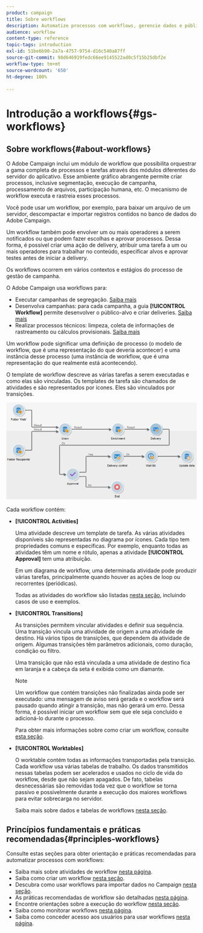 ```yaml
---
product: campaign
title: Sobre workflows
description: Automatize processos com workflows, gerencie dados e públicos, envie mensagens e muito mais.
audience: workflow
content-type: reference
topic-tags: introduction
exl-id: 51be6b90-2a7a-4757-9754-d16c540a87ff
source-git-commit: 98d646919fedc66ee9145522ad0c5f15b25dbf2e
workflow-type: tm+mt
source-wordcount: '650'
ht-degree: 100%

---
```


# Introdução a workflows{#gs-workflows}

## Sobre workflows{#about-workflows}

O Adobe Campaign inclui um módulo de workflow que possibilita orquestrar a gama completa de processos e tarefas através dos módulos diferentes do servidor do aplicativo. Esse ambiente gráfico abrangente permite criar processos, inclusive segmentação, execução de campanha, processamento de arquivos, participação humana, etc. O mecanismo de workflow executa e rastreia esses processos.

Você pode usar um workflow, por exemplo, para baixar um arquivo de um servidor, descompactar e importar registros contidos no banco de dados do Adobe Campaign.

Um workflow também pode envolver um ou mais operadores a serem notificados ou que podem fazer escolhas e aprovar processos. Dessa forma, é possível criar uma ação de delivery, atribuir uma tarefa a um ou mais operadores para trabalhar no conteúdo, especificar alvos e aprovar testes antes de iniciar a delivery.

Os workflows ocorrem em vários contextos e estágios do processo de gestão de campanha.

O Adobe Campaign usa workflows para:

* Executar campanhas de segregação. [Saiba mais](../../workflow/using/building-a-workflow.md#implementation-steps-)
* Desenvolva campanhas: para cada campanha, a guia **[!UICONTROL Workflow]** permite desenvolver o público-alvo e criar deliveries. [Saiba mais](../../workflow/using/building-a-workflow.md#campaign-workflows)
* Realizar processos técnicos: limpeza, coleta de informações de rastreamento ou cálculos provisionais. [Saiba mais](../../workflow/using/building-a-workflow.md#technical-workflows)

Um workflow pode significar uma definição de processo (o modelo de workflow, que é uma representação do que deveria acontecer) e uma instância desse processo (uma instância de workflow, que é uma representação do que realmente está acontecendo).

O template de workflow descreve as várias tarefas a serem executadas e como elas são vinculadas. Os templates de tarefa são chamados de atividades e são representados por ícones. Eles são vinculados por transições.

![](assets/example1.png)

Cada workflow contém:

* **[!UICONTROL Activities]**

   Uma atividade descreve um template de tarefa. As várias atividades disponíveis são representadas no diagrama por ícones. Cada tipo tem propriedades comuns e específicas. Por exemplo, enquanto todas as atividades têm um nome e rótulo, apenas a atividade **[!UICONTROL Approval]** tem uma atribuição.

   Em um diagrama de workflow, uma determinada atividade pode produzir várias tarefas, principalmente quando houver as ações de loop ou recorrentes (periódicas).

   Todas as atividades do workflow são listadas [nesta seção](../../workflow/using/about-activities.md), incluindo casos de uso e exemplos.

* **[!UICONTROL Transitions]**

   As transições permitem vincular atividades e definir sua sequência. Uma transição vincula uma atividade de origem a uma atividade de destino. Há vários tipos de transições, que dependem da atividade de origem. Algumas transições têm parâmetros adicionais, como duração, condição ou filtro.

   Uma transição que não está vinculada a uma atividade de destino fica em laranja e a cabeça da seta é exibida como um diamante.

   >[!NOTE]
   >
   >Um workflow que contém transições não finalizadas ainda pode ser executado: uma mensagem de aviso será gerada e o workflow será pausado quando atingir a transição, mas não gerará um erro. Dessa forma, é possível iniciar um workflow sem que ele seja concluído e adicioná-lo durante o processo.

   Para obter mais informações sobre como criar um workflow, consulte [esta seção](../../workflow/using/building-a-workflow.md).

* **[!UICONTROL Worktables]**

   O worktable contém todas as informações transportadas pela transição. Cada workflow usa várias tabelas de trabalho. Os dados transmitidos nessas tabelas podem ser acelerados e usados no ciclo de vida do workflow, desde que não sejam apagados. De fato, tabelas desnecessárias são removidas toda vez que o workflow se torna passivo e possivelmente durante a execução dos maiores workflows para evitar sobrecarga no servidor.

   Saiba mais sobre dados e tabelas de workflows [nesta seção](../../workflow/using/how-to-use-workflow-data.md).

## Princípios fundamentais e práticas recomendadas{#principles-workflows}

Consulte estas seções para obter orientação e práticas recomendadas para automatizar processos com workflows:

* Saiba mais sobre atividades de workflow [nesta página](../../workflow/using/how-to-use-workflow-data.md).
* Saiba como criar um workflow [nesta seção](../../workflow/using/building-a-workflow.md).
* Descubra como usar workflows para importar dados no Campaign [nesta seção](../../platform/using/import-export-workflows.md).
* As práticas recomendadas de workflow são detalhadas [nesta página](../../workflow/using/workflow-best-practices.md).
* Encontre orientações sobre a execução do workflow [nesta seção](../../workflow/using/starting-a-workflow.md).
* Saiba como monitorar workflows [nesta página](../../workflow/using/monitoring-workflow-execution.md).
* Saiba como conceder acesso aos usuários para usar workflows [nesta página](../../workflow/using/managing-rights.md).
